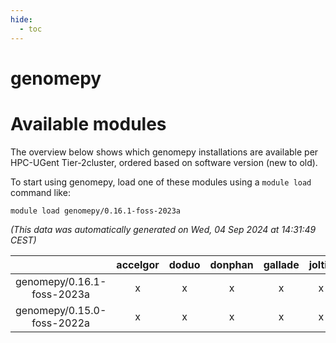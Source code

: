 ```yaml
---
hide:
  - toc
---
```


genomepy
========

# Available modules


The overview below shows which genomepy installations are available per HPC-UGent Tier-2cluster, ordered based on software version (new to old).

To start using genomepy, load one of these modules using a `module load` command like:

```shell
module load genomepy/0.16.1-foss-2023a
```

*(This data was automatically generated on Wed, 04 Sep 2024 at 14:31:49 CEST)*  

| |accelgor|doduo|donphan|gallade|joltik|shinx|skitty|
| :---: | :---: | :---: | :---: | :---: | :---: | :---: | :---: |
|genomepy/0.16.1-foss-2023a|x|x|x|x|x|x|x|
|genomepy/0.15.0-foss-2022a|x|x|x|x|x|-|x|
